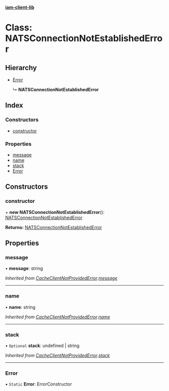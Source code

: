 **[iam-client-lib](../README.md)**

# Class: NATSConnectionNotEstablishedError

## Hierarchy

* [Error](cacheclientnotprovidederror.md#error)

  ↳ **NATSConnectionNotEstablishedError**

## Index

### Constructors

* [constructor](natsconnectionnotestablishederror.md#constructor)

### Properties

* [message](natsconnectionnotestablishederror.md#message)
* [name](natsconnectionnotestablishederror.md#name)
* [stack](natsconnectionnotestablishederror.md#stack)
* [Error](natsconnectionnotestablishederror.md#error)

## Constructors

### constructor

\+ **new NATSConnectionNotEstablishedError**(): [NATSConnectionNotEstablishedError](natsconnectionnotestablishederror.md)

**Returns:** [NATSConnectionNotEstablishedError](natsconnectionnotestablishederror.md)

## Properties

### message

•  **message**: string

*Inherited from [CacheClientNotProvidedError](cacheclientnotprovidederror.md).[message](cacheclientnotprovidederror.md#message)*

___

### name

•  **name**: string

*Inherited from [CacheClientNotProvidedError](cacheclientnotprovidederror.md).[name](cacheclientnotprovidederror.md#name)*

___

### stack

• `Optional` **stack**: undefined \| string

*Inherited from [CacheClientNotProvidedError](cacheclientnotprovidederror.md).[stack](cacheclientnotprovidederror.md#stack)*

___

### Error

▪ `Static` **Error**: ErrorConstructor
